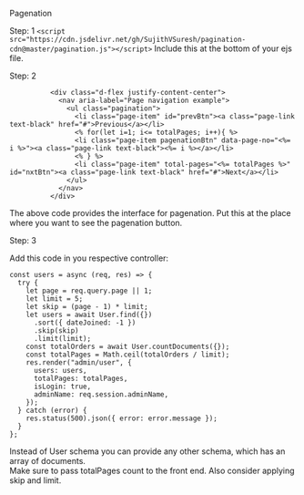 Pagenation

Step: 1
```<script src="https://cdn.jsdelivr.net/gh/SujithVSuresh/pagination-cdn@master/pagination.js"></script>```
Include this at the bottom of your ejs file.

Step: 2
```
          <div class="d-flex justify-content-center">
            <nav aria-label="Page navigation example">
              <ul class="pagination">
                <li class="page-item" id="prevBtn"><a class="page-link text-black" href="#">Previous</a></li>
                <% for(let i=1; i<= totalPages; i++){ %>
                <li class="page-item pagenationBtn" data-page-no="<%= i %>"><a class="page-link text-black"><%= i %></a></li>
                <% } %>
                <li class="page-item" total-pages="<%= totalPages %>" id="nxtBtn"><a class="page-link text-black" href="#">Next</a></li>
              </ul>
            </nav>
          </div>
```
          
The above code provides the interface for pagenation. Put this at the place where you want to see the pagenation button. 

Step: 3

Add this code in you respective controller: 
```
const users = async (req, res) => {
  try {
    let page = req.query.page || 1;
    let limit = 5;
    let skip = (page - 1) * limit;
    let users = await User.find({})
      .sort({ dateJoined: -1 })
      .skip(skip)
      .limit(limit);
    const totalOrders = await User.countDocuments({});
    const totalPages = Math.ceil(totalOrders / limit);
    res.render("admin/user", {
      users: users, 
      totalPages: totalPages,
      isLogin: true,
      adminName: req.session.adminName,
    });
  } catch (error) {
    res.status(500).json({ error: error.message });
  }
}; 
```
Instead of User schema you can provide any other schema, which has an array of documents.  
Make sure to pass totalPages count to the front end. Also consider applying skip and limit.  
